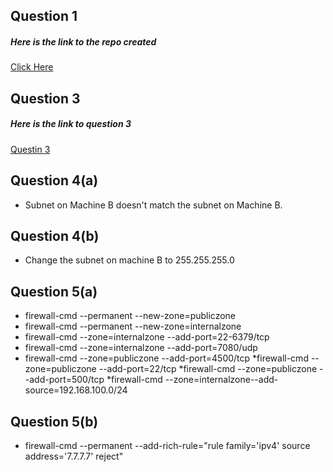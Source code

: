 ## Question 1
##### Here is the link to the repo created
[Click Here](https://github.com/Anillab/stationx.254.example-pub-rhel7-dvd)

## Question 3
##### Here is the link to question 3
[Questin 3](https://github.com/Anillab/January_2019_Infra_Challenge/blob/25405491527/bash.sh)
## Question 4(a)
* Subnet on Machine B doesn't match the subnet on Machine B.
## Question 4(b)
* Change the subnet on machine B to 255.255.255.0
## Question 5(a)
* firewall-cmd --permanent --new-zone=publiczone
* firewall-cmd --permanent --new-zone=internalzone
* firewall-cmd --zone=internalzone --add-port=22-6379/tcp
* firewall-cmd --zone=internalzone --add-port=7080/udp
* firewall-cmd --zone=publiczone --add-port=4500/tcp
*firewall-cmd --zone=publiczone --add-port=22/tcp
*firewall-cmd --zone=publiczone --add-port=500/tcp
*firewall-cmd --zone=internalzone--add-source=192.168.100.0/24
## Question 5(b)
* firewall-cmd --permanent --add-rich-rule="rule family='ipv4' source address='7.7.7.7' reject"
